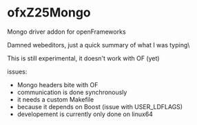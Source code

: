 ofxZ25Mongo
===========

Mongo driver addon for openFrameworks

Damned webeditors, just a quick summary of what I was typing\

This is still experimental, it doesn't work with OF (yet)

issues:
* Mongo headers bite with OF
* communication is done synchronously
* it needs a custom Makefile
* because it depends on Boost (issue with USER_LDFLAGS)
* developement is currently only done on linux64
